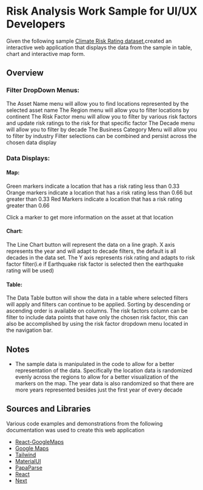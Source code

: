 # Risk Analysis Work Sample for UI/UX Developers

Given the following sample [Climate Risk Rating dataset](https://docs.google.com/spreadsheets/d/1Y_yiT-_7IimioBvcqiCPwLzTLazfdRyzZ4k3cpQXiAw/edit#gid=681415175),created an interactive web application that displays the data from the sample in table, chart and interactive map form.

## Overview

### Filter DropDown Menus:

The Asset Name menu will allow you to find locations represented by the selected asset name
The Region menu will allow you to filter locations by continent
The Risk Factor menu will allow you to filter by various risk factors and update risk ratings to the risk for that specific factor
The Decade menu will allow you to filter by decade
The Business Category Menu will allow you to filter by industry
Filter selections can be combined and persist across the chosen data display

### Data Displays:

#### Map:

Green markers indicate a location that has a risk rating less than 0.33
Orange markers indicate a location that has a risk rating less than 0.66 but greater than 0.33
Red Markers indicate a location that has a risk rating greater than 0.66

Click a marker to get more information on the asset at that location

#### Chart:

The Line Chart button will represent the data on a line graph. X axis represents the year and will adapt to decade filters, the default is all decades in the data set. The Y axis represents risk rating and adapts to risk factor filter(i.e if Earthquake risk factor is selected then the earthquake rating will be used)

#### Table:

The Data Table button will show the data in a table where selected filters will apply and filters can continue to be applied. Sorting by descending or ascending order is available on columns. The risk factors column can be filter to include data points that have only the chosen risk factor, this can also be accomplished by using the risk factor dropdown menu located in the navigation bar.

## Notes
- The sample data is manipulated in the code to allow for a better representation of the data. Specifically the location data is randomized evenly across the regions to allow for a better visualization of the markers on the map. The year data is also randomized so that there are more years represented besides just the first year of every decade

## Sources and Libraries

Various code examples and demonstrations from the following documentation was used to create this web application

- [React-GoogleMaps](https://tomchentw.github.io/react-google-maps/#documentation)
- [Google Maps](https://developers.google.com/maps/documentation/javascript)
- [Tailwind](https://tailwindcss.com/docs/)
- [MaterialUI](https://mui.com/material-ui/api/)
- [PapaParse](https://www.papaparse.com/docs)
- [React](https://react.dev/reference/react)
- [Next](https://nextjs.org/docs/)
